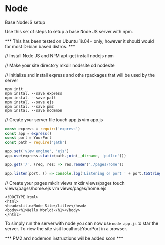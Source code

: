 # Node
Base NodeJS setup

Use this set of steps to setup a base Node JS server with npm.

*** This has been tested on Ubuntu 18.04+ only, however it should would for most Debian based distros. ***


// Install Node JS and NPM
apt-get install nodejs npm

// Make your site directory
mkdir nodesite
cd nodesite

// Initialize and install express and othe rpackages that will be used by the server
```
npm init
npm install --save express
npm install --save path
npm install --save ejs
npm install --save pm2
npm install --save nodemon
```

// Create your server file
touch app.js
vim app.js

```javascript
const express = require('express')
const app = express()
const port = YourPort
const path = require('path')

app.set('view engine', 'ejs')
app.use(express.static(path.join(__dirname, 'public')))

app.get('/', (req, res) => res.render('./pages/home'))

app.listen(port, () => console.log('Listening on port ' + port.toString()))
```
// Create your pages
mkdir views
mkdir views/pages
touch views/pages/home.ejs
vim views/pages/home.ejs

```html5
<!DOCTYPE html>
<html>
<head><title>Node Site</title></head>
<body><h1>Hello World!</h1></body>
</html>
```

To simply run the server with node you can now use `node app.js` to star the server.
To view the site visit localhost:YourPort in a browser.

*** PM2 and nodemon instructions will be added soon ***
